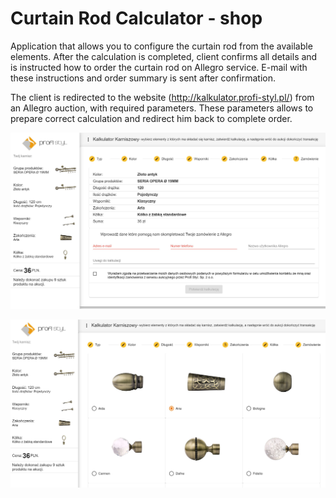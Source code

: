 # Curtain Rod Calculator - shop

Application that allows you to configure the curtain rod from the available elements. After the calculation is completed, 
client confirms all details and is instructed how to order the curtain rod on Allegro service. E-mail with these instructions
and order summary is sent after confirmation. 

The client is redirected to the website (http://kalkulator.profi-styl.pl/) from an Allegro auction, with required parameters.
These parameters allows to prepare correct calculation and redirect him back to complete order.

![](screen1.JPG)

![](screen2.JPG)
